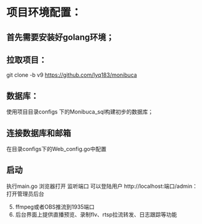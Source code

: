 # 项目环境配置：

## 首先需要安装好golang环境；

## 拉取项目：
git clone -b v9 https://github.com/lyq183/monibuca

## 数据库：
使用项目目录configs 下的Monibuca_sql构建初步的数据库；

## 连接数据库和邮箱
在目录configs下的Web_config.go中配置

## 启动
执行main.go 
浏览器打开 监听端口 可以登陆用户
http://localhost:端口/admin：打开管理员后台


5. ffmpeg或者OBS推流到1935端口
6. 后台界面上提供直播预览、录制flv、rtsp拉流转发、日志跟踪等功能